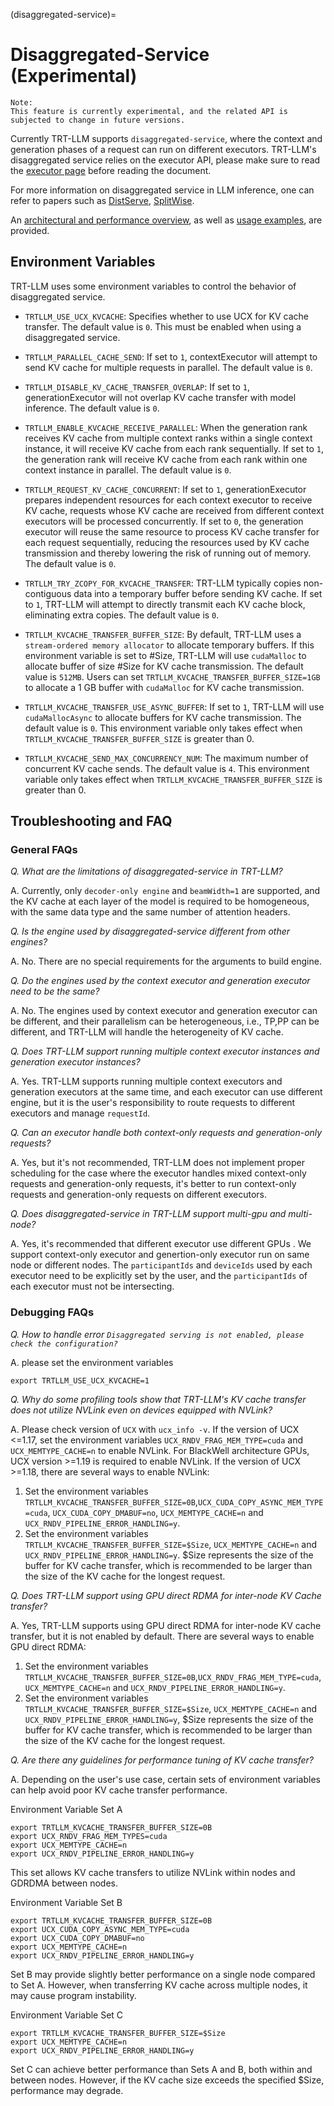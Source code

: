 (disaggregated-service)=

# Disaggregated-Service (Experimental)

```{note}
Note:
This feature is currently experimental, and the related API is subjected to change in future versions.
```
Currently TRT-LLM supports `disaggregated-service`, where the context and generation phases of a request can run on different executors. TRT-LLM's disaggregated service relies on the executor API, please make sure to read the [executor page](executor.md) before reading the document.

For more information on disaggregated service in LLM inference, one can refer to papers such as [DistServe](https://arxiv.org/abs/2401.09670), [SplitWise](https://arxiv.org/abs/2311.18677).

An [architectural and performance overview](../../../docs/source/blogs/tech_blog/blog5_Disaggregated_Serving_in_TensorRT-LLM.md), as well as [usage examples](../../../examples/disaggregated/README.md), are provided.

## Environment Variables

TRT-LLM uses some environment variables to control the behavior of disaggregated service.

* `TRTLLM_USE_UCX_KVCACHE`: Specifies whether to use UCX for KV cache transfer. The default value is `0`. This must be enabled when using a disaggregated service.

* `TRTLLM_PARALLEL_CACHE_SEND`: If set to `1`, contextExecutor will attempt to send KV cache for multiple requests in parallel. The default value is `0`.

* `TRTLLM_DISABLE_KV_CACHE_TRANSFER_OVERLAP`: If set to `1`, generationExecutor will not overlap KV cache transfer with model inference. The default value is `0`.

* `TRTLLM_ENABLE_KVCACHE_RECEIVE_PARALLEL`:  When the generation rank receives KV cache from multiple context ranks within a single context instance, it will receive KV cache from each rank sequentially. If set to `1`, the generation rank will receive KV cache from each rank within one context instance in parallel. The default value is `0`.

* `TRTLLM_REQUEST_KV_CACHE_CONCURRENT`: If set to `1`, generationExecutor prepares independent resources for each context executor to receive KV cache, requests whose KV cache are received from different context executors will be processed concurrently. If set to `0`, the generation executor will reuse the same resource to process KV cache transfer for each request sequentially, reducing the resources used by KV cache transmission and thereby lowering the risk of running out of memory. The default value is `0`.

* `TRTLLM_TRY_ZCOPY_FOR_KVCACHE_TRANSFER`: TRT-LLM typically copies non-contiguous data into a temporary buffer before sending KV cache. If set to `1`, TRT-LLM will attempt to directly transmit each KV cache block, eliminating extra copies. The default value is `0`.

* `TRTLLM_KVCACHE_TRANSFER_BUFFER_SIZE`: By default, TRT-LLM uses a `stream-ordered memory allocator` to allocate temporary buffers. If this environment variable is set to #Size, TRT-LLM will use `cudaMalloc` to allocate buffer of size #Size for KV cache transmission. The default value is `512MB`. Users can set `TRTLLM_KVCACHE_TRANSFER_BUFFER_SIZE=1GB` to allocate a 1 GB buffer with `cudaMalloc` for KV cache transmission.

* `TRTLLM_KVCACHE_TRANSFER_USE_ASYNC_BUFFER`: If set to `1`, TRT-LLM will use `cudaMallocAsync` to allocate buffers for KV cache transmission. The default value is `0`. This environment variable only takes effect when `TRTLLM_KVCACHE_TRANSFER_BUFFER_SIZE` is greater than 0.

* `TRTLLM_KVCACHE_SEND_MAX_CONCURRENCY_NUM`: The maximum number of concurrent KV cache sends. The default value is `4`. This environment variable only takes effect when `TRTLLM_KVCACHE_TRANSFER_BUFFER_SIZE` is greater than 0.

## Troubleshooting and FAQ

### General FAQs

*Q. What are the limitations of disaggregated-service in TRT-LLM?*

A. Currently, only `decoder-only engine` and `beamWidth=1` are supported, and the KV cache at each layer of the model is required to be homogeneous, with the same data type and the same number of attention headers.

*Q. Is the engine used by disaggregated-service different from other engines?*

A. No. There are no special requirements for the arguments to build engine.

*Q. Do the engines used by the context executor and generation executor need to be the same?*

A. No. The engines used by context executor and generation executor can be different, and their parallelism can be heterogeneous, i.e., TP,PP can be different, and TRT-LLM will handle the heterogeneity of KV cache.

*Q. Does TRT-LLM support running multiple context executor instances and generation executor instances?*

A. Yes. TRT-LLM supports running multiple context executors and generation executors at the same time, and each executor can use different engine, but it is the user's responsibility to route requests to different executors and  manage `requestId`.

*Q. Can an executor handle both context-only requests and generation-only requests?*

A. Yes, but it's not recommended, TRT-LLM does not implement proper scheduling for the case where the executor handles mixed context-only requests and generation-only requests, it's better to run context-only requests and generation-only requests on different executors.

*Q. Does disaggregated-service in TRT-LLM support multi-gpu and multi-node?*

A. Yes, it's recommended that different executor use different GPUs . We support context-only executor and genertion-only executor run on same node or different nodes. The `participantIds` and `deviceIds` used by each executor need to be explicitly set by the user, and the `participantIds` of each executor must not be intersecting.

### Debugging FAQs

*Q. How to handle error `Disaggregated serving is not enabled, please check the configuration?`*

A. please set the environment variables
```
export TRTLLM_USE_UCX_KVCACHE=1
```

*Q. Why do some profiling tools show that TRT-LLM's KV cache transfer does not utilize NVLink even on devices equipped with NVLink?*

A. Please check version of `UCX` with `ucx_info -v`.
If the version of UCX <=1.17, set the environment variables `UCX_RNDV_FRAG_MEM_TYPE=cuda` and `UCX_MEMTYPE_CACHE=n` to enable NVLink. For BlackWell architecture GPUs, UCX version >=1.19 is required to enable NVLink.
If the version of UCX >=1.18, there are several ways to enable NVLink:
1. Set the environment variables `TRTLLM_KVCACHE_TRANSFER_BUFFER_SIZE=0B`,`UCX_CUDA_COPY_ASYNC_MEM_TYPE=cuda`, `UCX_CUDA_COPY_DMABUF=no`, `UCX_MEMTYPE_CACHE=n` and `UCX_RNDV_PIPELINE_ERROR_HANDLING=y`.
2. Set the environment variables `TRTLLM_KVCACHE_TRANSFER_BUFFER_SIZE=$Size`, `UCX_MEMTYPE_CACHE=n` and `UCX_RNDV_PIPELINE_ERROR_HANDLING=y`. $Size represents the size of the buffer for KV cache transfer, which is recommended to be larger than the size of the KV cache for the longest request.

*Q. Does TRT-LLM support using GPU direct RDMA for inter-node KV Cache transfer?*

A. Yes, TRT-LLM supports using GPU direct RDMA for inter-node KV cache transfer, but it is not enabled by default. There are several ways to enable GPU direct RDMA:
1. Set the environment variables `TRTLLM_KVCACHE_TRANSFER_BUFFER_SIZE=0B`,`UCX_RNDV_FRAG_MEM_TYPE=cuda`, `UCX_MEMTYPE_CACHE=n` and `UCX_RNDV_PIPELINE_ERROR_HANDLING=y`.
2. Set the environment variables `TRTLLM_KVCACHE_TRANSFER_BUFFER_SIZE=$Size`, `UCX_MEMTYPE_CACHE=n` and `UCX_RNDV_PIPELINE_ERROR_HANDLING=y`, $Size represents the size of the buffer for KV cache transfer, which is recommended to be larger than the size of the KV cache for the longest request.

*Q. Are there any guidelines for performance tuning of KV cache transfer?*

A. Depending on the user's use case, certain sets of environment variables can help avoid poor KV cache transfer performance.

Environment Variable Set A

```
export TRTLLM_KVCACHE_TRANSFER_BUFFER_SIZE=0B
export UCX_RNDV_FRAG_MEM_TYPES=cuda
export UCX_MEMTYPE_CACHE=n
export UCX_RNDV_PIPELINE_ERROR_HANDLING=y
```
This set allows KV cache transfers to utilize NVLink within nodes and GDRDMA between nodes.

Environment Variable Set B

```
export TRTLLM_KVCACHE_TRANSFER_BUFFER_SIZE=0B
export UCX_CUDA_COPY_ASYNC_MEM_TYPE=cuda
export UCX_CUDA_COPY_DMABUF=no
export UCX_MEMTYPE_CACHE=n
export UCX_RNDV_PIPELINE_ERROR_HANDLING=y
```
Set B may provide slightly better performance on a single node compared to Set A. However, when transferring KV cache across multiple nodes, it may cause program instability.

Environment Variable Set C

```
export TRTLLM_KVCACHE_TRANSFER_BUFFER_SIZE=$Size
export UCX_MEMTYPE_CACHE=n
export UCX_RNDV_PIPELINE_ERROR_HANDLING=y
```
Set C can achieve better performance than Sets A and B, both within and between nodes. However, if the KV cache size exceeds the specified $Size, performance may degrade.
